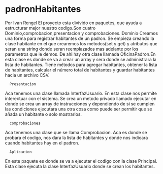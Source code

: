 # padronHabitantes
Por Ivan Rengel
El proyecto esta divivido en paquetes, que ayuda a estructurar mejor nuestro codigo.Son cuatro Dominio,comprobacion,presentacion y comprobaciones.
        Dominio
Creamos una forma para registrar habitantes de un padron. Se empieza creando la clase habitante en el que crearemos los metodos(set y get) y atributos que seran una string donde seran reemplazados mas adelante por los parametros que le demos.
De ahi hay otra clase llamada OficinaPadron.En esta clase es donde se va a crear un array y sera donde se administrara la lista de habitantes. Tiene métodos para agregar habitantes, obtener la lista de habitantes, calcular el número total de habitantes y guardar habitantes hacia un archivo CSV.

      Presentacion
Aca tenemos una clase llamada InterfazUsuario. En esta clase nos permite interectuar con el sistema. Se crea un metodo privado llamado ejecutar en donde se crea un array de instrucciones y dependiendo de si se cumplen las condiciones ejecutara una otra cosa como puede ser permitir que se añada un habitante o solo mostrarlos.

      comprobaciones
Aca tenemos una clase que se llama Comprobacion. Aca es donde se probara el codigo, nos dara la lista de habitantes y donde nos indicara cuando habitantes hay en el padron.

      Aplicacion
En este paquete es donde se va a ejecutar el codigo con la clase Principal. Esta clase ejecuta la clase InterfazUsuario donde se crean los habitantes.
        
